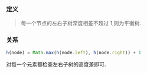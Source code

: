 ### 定义

> 每一个节点的左右子树深度相差不超过 1,则为平衡树.

### 关系

```javaScript
h(node) = Math.max(h(node.left), h(node.right)) + 1
```

对每一个元素都检查左右子树的高度差即可.